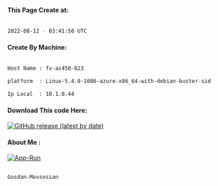 
   
#### This Page Create at:

```bash

2022-08-12 - 03:41:50 UTC

```

#### Create By Machine:

```bash

Host Name : fv-az450-823

platform  : Linux-5.4.0-1086-azure-x86_64-with-debian-buster-sid

Ip Local  : 10.1.0.44

```
#### Download This code Here:

[![GitHub release (latest by date)](https://img.shields.io/github/v/release/Gosdan-Movsesian/Gosdan?style=for-the-badge&label=Download)](https://github.com/Gosdan-Movsesian/Gosdan/releases) 

</p> 

#### About Me :

[![App-Run](https://github.com/Gosdan-Movsesian/Gosdan/actions/workflows/App-Run.yml/badge.svg)](https://github.com/Gosdan-Movsesian/Gosdan/actions/workflows/App-Run.yml)

```bash

Gosdan-Movsesian

```

